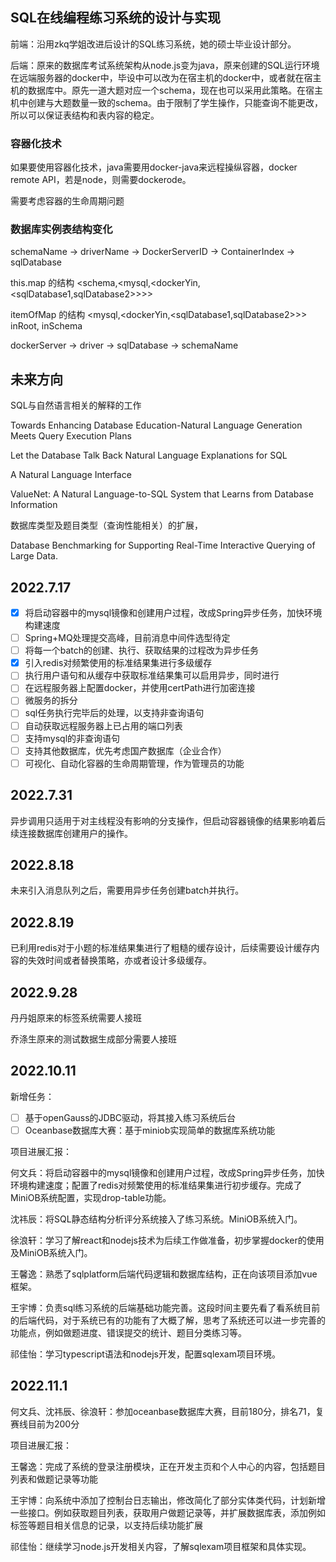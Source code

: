 ## SQL在线编程练习系统的设计与实现

前端：沿用zkq学姐改进后设计的SQL练习系统，她的硕士毕业设计部分。

后端：原来的数据库考试系统架构从node.js变为java，原来创建的SQL运行环境在远端服务器的docker中，毕设中可以改为在宿主机的docker中，或者就在宿主机的数据库中。原先一道大题对应一个schema，现在也可以采用此策略。在宿主机中创建与大题数量一致的schema。由于限制了学生操作，只能查询不能更改，所以可以保证表结构和表内容的稳定。

### 容器化技术

如果要使用容器化技术，java需要用docker-java来远程操纵容器，docker remote API，若是node，则需要dockerode。

需要考虑容器的生命周期问题

### 数据库实例表结构变化

schemaName -> driverName -> DockerServerID -> ContainerIndex -> sqlDatabase

this.map 的结构  <schema,<mysql,<dockerYin,<sqlDatabase1,sqlDatabase2>>>>

itemOfMap 的结构 <mysql,<dockerYin,<sqlDatabase1,sqlDatabase2>>> inRoot, inSchema

dockerServer -> driver -> sqlDatabase -> schemaName



## 未来方向

SQL与自然语言相关的解释的工作

Towards Enhancing Database Education-Natural Language Generation Meets Query Execution Plans

Let the Database Talk Back Natural Language Explanations for SQL

A Natural Language Interface

ValueNet: A Natural Language-to-SQL System that Learns from Database Information

数据库类型及题目类型（查询性能相关）的扩展，

Database Benchmarking for Supporting Real-Time Interactive Querying of Large Data.



## 2022.7.17

- [x] 将启动容器中的mysql镜像和创建用户过程，改成Spring异步任务，加快环境构建速度
- [ ] Spring+MQ处理提交高峰，目前消息中间件选型待定
- [ ] 将每一个batch的创建、执行、获取结果的过程改为异步任务
- [x] 引入redis对频繁使用的标准结果集进行多级缓存
- [ ] 执行用户语句和从缓存中获取标准结果集可以启用异步，同时进行
- [ ] 在远程服务器上配置docker，并使用certPath进行加密连接
- [ ] 微服务的拆分
- [ ] sql任务执行完毕后的处理，以支持非查询语句
- [ ] 自动获取远程服务器上已占用的端口列表
- [ ] 支持mysql的非查询语句
- [ ] 支持其他数据库，优先考虑国产数据库（企业合作）
- [ ] 可视化、自动化容器的生命周期管理，作为管理员的功能

## 2022.7.31

异步调用只适用于对主线程没有影响的分支操作，但启动容器镜像的结果影响着后续连接数据库创建用户的操作。

## 2022.8.18

 未来引入消息队列之后，需要用异步任务创建batch并执行。

## 2022.8.19

已利用redis对于小题的标准结果集进行了粗糙的缓存设计，后续需要设计缓存内容的失效时间或者替换策略，亦或者设计多级缓存。

## 2022.9.28

丹丹姐原来的标签系统需要人接班

乔涤生原来的测试数据生成部分需要人接班

## 2022.10.11

新增任务：

- [ ] 基于openGauss的JDBC驱动，将其接入练习系统后台
- [ ] Oceanbase数据库大赛：基于miniob实现简单的数据库系统功能

项目进展汇报：

何文兵：将启动容器中的mysql镜像和创建用户过程，改成Spring异步任务，加快环境构建速度；配置了redis对频繁使用的标准结果集进行初步缓存。完成了MiniOB系统配置，实现drop-table功能。

沈祎辰：将SQL静态结构分析评分系统接入了练习系统。MiniOB系统入门。

徐浪轩：学习了解react和nodejs技术为后续工作做准备，初步掌握docker的使用及MiniOB系统入门。

王馨逸：熟悉了sqlplatform后端代码逻辑和数据库结构，正在向该项目添加vue框架。

王宇博：负责sql练习系统的后端基础功能完善。这段时间主要先看了看系统目前的后端代码，对于系统已有的功能有了大概了解，思考了系统还可以进一步完善的功能点，例如做题进度、错误提交的统计、题目分类练习等。

祁佳怡：学习typescript语法和nodejs开发，配置sqlexam项目环境。

## 2022.11.1

何文兵、沈祎辰、徐浪轩：参加oceanbase数据库大赛，目前180分，排名71，复赛线目前为200分

项目进展汇报：

王馨逸：完成了系统的登录注册模块，正在开发主页和个人中心的内容，包括题目列表和做题记录等功能

王宇博：向系统中添加了控制台日志输出，修改简化了部分实体类代码，计划新增一些接口。例如获取题目列表，获取用户做题记录等，并扩展数据库表，添加例如标签等题目相关信息的记录，以支持后续功能扩展

祁佳怡：继续学习node.js开发相关内容，了解sqlexam项目框架和具体实现。
